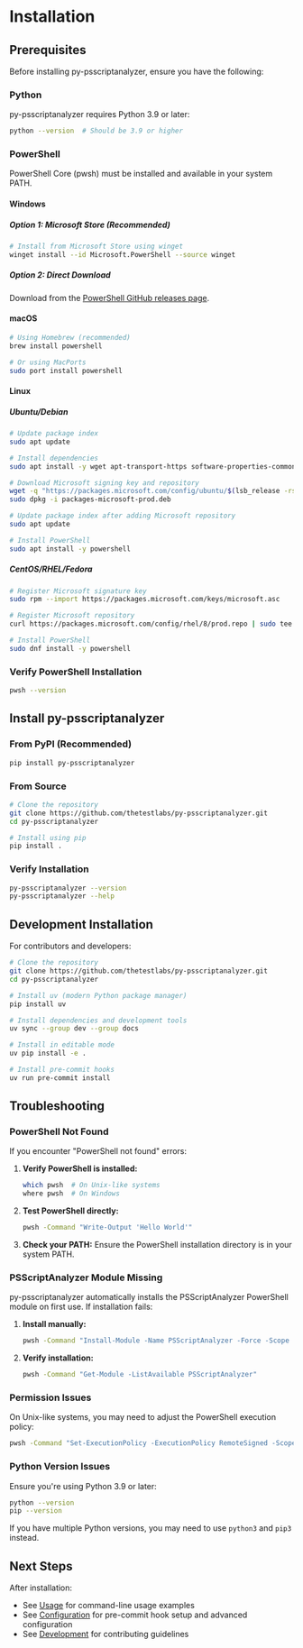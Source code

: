 # Installation

## Prerequisites

Before installing py-psscriptanalyzer, ensure you have the following:

### Python

py-psscriptanalyzer requires Python 3.9 or later:

```bash
python --version  # Should be 3.9 or higher
```

### PowerShell

PowerShell Core (pwsh) must be installed and available in your system PATH.

#### Windows

##### Option 1: Microsoft Store (Recommended)

```bash
# Install from Microsoft Store using winget
winget install --id Microsoft.PowerShell --source winget
```

##### Option 2: Direct Download

Download from the [PowerShell GitHub releases page](https://github.com/PowerShell/PowerShell/releases).

#### macOS

```bash
# Using Homebrew (recommended)
brew install powershell

# Or using MacPorts
sudo port install powershell
```

#### Linux

##### Ubuntu/Debian

```bash
# Update package index
sudo apt update

# Install dependencies
sudo apt install -y wget apt-transport-https software-properties-common

# Download Microsoft signing key and repository
wget -q "https://packages.microsoft.com/config/ubuntu/$(lsb_release -rs)/packages-microsoft-prod.deb"
sudo dpkg -i packages-microsoft-prod.deb

# Update package index after adding Microsoft repository
sudo apt update

# Install PowerShell
sudo apt install -y powershell
```

##### CentOS/RHEL/Fedora

```bash
# Register Microsoft signature key
sudo rpm --import https://packages.microsoft.com/keys/microsoft.asc

# Register Microsoft repository
curl https://packages.microsoft.com/config/rhel/8/prod.repo | sudo tee /etc/yum.repos.d/microsoft.repo

# Install PowerShell
sudo dnf install -y powershell
```

### Verify PowerShell Installation

```bash
pwsh --version
```

## Install py-psscriptanalyzer

### From PyPI (Recommended)

```bash
pip install py-psscriptanalyzer
```

### From Source

```bash
# Clone the repository
git clone https://github.com/thetestlabs/py-psscriptanalyzer.git
cd py-psscriptanalyzer

# Install using pip
pip install .
```

### Verify Installation

```bash
py-psscriptanalyzer --version
py-psscriptanalyzer --help
```

## Development Installation

For contributors and developers:

```bash
# Clone the repository
git clone https://github.com/thetestlabs/py-psscriptanalyzer.git
cd py-psscriptanalyzer

# Install uv (modern Python package manager)
pip install uv

# Install dependencies and development tools
uv sync --group dev --group docs

# Install in editable mode
uv pip install -e .

# Install pre-commit hooks
uv run pre-commit install
```

## Troubleshooting

### PowerShell Not Found

If you encounter "PowerShell not found" errors:

1. **Verify PowerShell is installed:**
   ```bash
   which pwsh  # On Unix-like systems
   where pwsh  # On Windows
   ```

2. **Test PowerShell directly:**
   ```bash
   pwsh -Command "Write-Output 'Hello World'"
   ```

3. **Check your PATH:** Ensure the PowerShell installation directory is in your system PATH.

### PSScriptAnalyzer Module Missing

py-psscriptanalyzer automatically installs the PSScriptAnalyzer PowerShell module on first use. If installation fails:

1. **Install manually:**
   ```bash
   pwsh -Command "Install-Module -Name PSScriptAnalyzer -Force -Scope CurrentUser"
   ```

2. **Verify installation:**
   ```bash
   pwsh -Command "Get-Module -ListAvailable PSScriptAnalyzer"
   ```

### Permission Issues

On Unix-like systems, you may need to adjust the PowerShell execution policy:

```bash
pwsh -Command "Set-ExecutionPolicy -ExecutionPolicy RemoteSigned -Scope CurrentUser"
```

### Python Version Issues

Ensure you're using Python 3.9 or later:

```bash
python --version
pip --version
```

If you have multiple Python versions, you may need to use `python3` and `pip3` instead.

## Next Steps

After installation:

- See [Usage](usage.md) for command-line usage examples
- See [Configuration](configuration.md) for pre-commit hook setup and advanced configuration
- See [Development](development.md) for contributing guidelines

